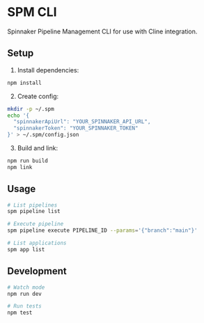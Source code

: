 # SPM CLI

Spinnaker Pipeline Management CLI for use with Cline integration.

## Setup

1. Install dependencies:
```bash
npm install
```

2. Create config:
```bash
mkdir -p ~/.spm
echo '{
  "spinnakerApiUrl": "YOUR_SPINNAKER_API_URL",
  "spinnakerToken": "YOUR_SPINNAKER_TOKEN"
}' > ~/.spm/config.json
```

3. Build and link:
```bash
npm run build
npm link
```

## Usage

```bash
# List pipelines
spm pipeline list

# Execute pipeline
spm pipeline execute PIPELINE_ID --params='{"branch":"main"}'

# List applications
spm app list
```

## Development

```bash
# Watch mode
npm run dev

# Run tests
npm test
```